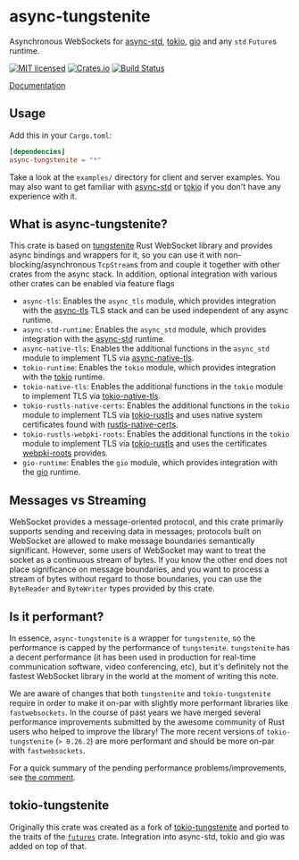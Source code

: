# async-tungstenite

Asynchronous WebSockets for [async-std](https://async.rs),
[tokio](https://tokio.rs), [gio](https://gtk-rs.org) and any `std`
`Future`s runtime.

[![MIT licensed](https://img.shields.io/badge/license-MIT-blue.svg)](./LICENSE)
[![Crates.io](https://img.shields.io/crates/v/async-tungstenite.svg?maxAge=2592000)](https://crates.io/crates/async-tungstenite)
[![Build Status](https://github.com/sdroege/async-tungstenite/workflows/CI/badge.svg)](https://github.com/sdroege/async-tungstenite/actions?query=workflow%3ACI)

[Documentation](https://docs.rs/async-tungstenite)

## Usage

Add this in your `Cargo.toml`:

```toml
[dependencies]
async-tungstenite = "*"
```

Take a look at the `examples/` directory for client and server examples. You
may also want to get familiar with [async-std](https://async.rs/) or
[tokio](https://tokio.rs) if you don't have any experience with it.

## What is async-tungstenite?

This crate is based on [tungstenite](https://crates.io/crates/tungstenite)
Rust WebSocket library and provides async bindings and wrappers for it, so you
can use it with non-blocking/asynchronous `TcpStream`s from and couple it
together with other crates from the async stack. In addition, optional
integration with various other crates can be enabled via feature flags

 * `async-tls`: Enables the `async_tls` module, which provides integration
   with the [async-tls](https://crates.io/crates/async-tls) TLS stack and can
   be used independent of any async runtime.
 * `async-std-runtime`: Enables the `async_std` module, which provides
   integration with the [async-std](https://async.rs) runtime.
 * `async-native-tls`: Enables the additional functions in the `async_std`
   module to implement TLS via
   [async-native-tls](https://crates.io/crates/async-native-tls).
 * `tokio-runtime`: Enables the `tokio` module, which provides integration
   with the [tokio](https://tokio.rs) runtime.
 * `tokio-native-tls`: Enables the additional functions in the `tokio` module to
   implement TLS via [tokio-native-tls](https://crates.io/crates/tokio-native-tls).
 * `tokio-rustls-native-certs`: Enables the additional functions in the `tokio` 
   module to implement TLS via [tokio-rustls](https://crates.io/crates/tokio-rustls)
   and uses native system certificates found with
   [rustls-native-certs](https://github.com/rustls/rustls-native-certs).
 * `tokio-rustls-webpki-roots`: Enables the additional functions in the `tokio` 
   module to implement TLS via [tokio-rustls](https://crates.io/crates/tokio-rustls)
   and uses the certificates [webpki-roots](https://github.com/rustls/webpki-roots)
   provides.
 * `gio-runtime`: Enables the `gio` module, which provides integration with
   the [gio](https://gtk-rs.org) runtime.

## Messages vs Streaming

WebSocket provides a message-oriented protocol, and this crate primarily
supports sending and receiving data in messages; protocols built on WebSocket
are allowed to make message boundaries semantically significant. However, some
users of WebSocket may want to treat the socket as a continuous stream of
bytes. If you know the other end does not place significance on message
boundaries, and you want to process a stream of bytes without regard to those
boundaries, you can use the `ByteReader` and `ByteWriter` types provided by
this crate.

## Is it performant?

In essence, `async-tungstenite` is a wrapper for `tungstenite`, so the performance is capped by the performance of `tungstenite`. `tungstenite`
has a decent performance (it has been used in production for real-time communication software, video conferencing, etc), but it's definitely
not the fastest WebSocket library in the world at the moment of writing this note.

We are aware of changes that both `tungstenite` and `tokio-tungstenite` require in order to make it on-par with slightly more performant libraries like `fastwebsockets`. In the course of past years we have merged several performance improvements submitted by the awesome community of Rust users who helped to improve the library! The more recent versions of `tokio-tungstenite` (`> 0.26.2`) are more performant and should be more on-par with `fastwebsockets`.

For a quick summary of the pending performance problems/improvements, see [the comment](https://github.com/snapview/tungstenite-rs/issues/352#issuecomment-1537488614).

## tokio-tungstenite

Originally this crate was created as a fork of
[tokio-tungstenite](https://github.com/snapview/tokio-tungstenite) and ported
to the traits of the [`futures`](https://crates.io/crates/futures) crate.
Integration into async-std, tokio and gio was added on top of that.

